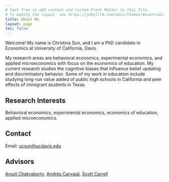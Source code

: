 ```yaml
---
# Feel free to add content and custom Front Matter to this file.
# To modify the layout, see https://jekyllrb.com/docs/themes/#overriding-theme-defaults
title: About Me
layout: page
toc: false
---
```


Welcome! My name is Christina Sun, and I am a PhD candidate in Economics at University of California, Davis. 

My research areas are behavioral economics, experimental economics, and applied microeconomics with focus on the economics of education. My current research studies the cognitive
biases that influence belief updating and discriminatory behavior. Some of my work in education include studying long-run value added of public high schools in California and peer effects of immigrant students in Texas. 


## Research Interests
Behavioral economics, experimental economics, economics of education, applied microeconomics.


## Contact
Email: <ucsun@ucdavis.edu>

## Advisors
<a href="https://anujit.ucdavis.edu/about-me" target="_blank">Anujit Chakraborty</a>, <a href="https://economics.ucdavis.edu/people/andres-carvajal" target="_blank">Andrés Carvajal</a>, <a href="https://faculty.econ.ucdavis.edu/faculty/scarrell/" target="_blank">Scott Carrell</a>
